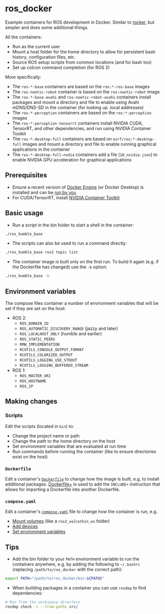 # ros_docker

Example containers for ROS development in Docker.
Similar to [rocker](https://github.com/osrf/rocker), but simpler and does some additional things.

All the containers:

- Run as the current user
- Mount a host folder for the home directory to allow for persistent bash history, configuration files, etc.
- Source ROS setup scripts from common locations (and for bash too)
- Set up colcon command completion (for ROS 2)

More specifically:

- The `ros-*-base` containers are based on the `ros:*-ros-base` images
- The `ros-noetic-robot` container is based on the `ros:noetic-robot` image
- The `ros-*-base-avahi` and `ros-noetic-robot-avahi` containers install packages and mount a directory and file to enable using Avahi mDNS/DNS-SD in the container (for looking up .local addresses)
- The `ros-*-perception` containers are based on the `ros:*-perception` images
- The `ros-*-perception-tensorrt` containers install NVIDIA CUDA, TensorRT, and other dependencies, and run using NVIDIA Container Toolkit
- The `ros-*-desktop-full` containers are based on `osrf/ros:*-desktop-full` images and mount a directory and file to enable running graphical applications in the container
- The `ros-*-desktop-full-nvdia` containers add a file (`10_nvidia.json`) to enable NVIDIA GPU acceleration for graphical applications

## Prerequisites

- Ensure a recent version of [Docker Engine](https://docs.docker.com/engine/install/) (or Docker Desktop) is installed and can be [run by you](https://docs.docker.com/engine/install/linux-postinstall/#manage-docker-as-a-non-root-user)
- For CUDA/TensorRT, install [NVIDIA Container Toolkit](https://docs.nvidia.com/datacenter/cloud-native/container-toolkit/latest/install-guide.html)

## Basic usage

- Run a script in the bin folder to start a shell in the container:
```bash
./ros_humble_base
```
- The scripts can also be used to run a command directly:
```bash
./ros_humble_base ros2 topic list
```
- The container image is built only on the first run.
To build it again (e.g. if the Dockerfile has changed) use the `-b` option:
```bash
./ros_humble_base -b
```

## Environment variables

The compose files container a number of environment variables that will be set if they are set on the host:

- ROS 2:
  - `ROS_DOMAIN_ID`
  - `ROS_AUTOMATIC_DISCOVERY_RANGE` (jazzy and later)
  - `ROS_LOCALHOST_ONLY` (humble and earlier)
  - `ROS_STATIC_PEERS`
  - `RMW_IMPLEMENTATION`
  - `RCUTILS_CONSOLE_OUTPUT_FORMAT`
  - `RCUTILS_COLORIZED_OUTPUT`
  - `RCUTILS_LOGGING_USE_STDOUT`
  - `RCUTILS_LOGGING_BUFFERED_STREAM`
- ROS 1:
  - `ROS_MASTER_URI`
  - `ROS_HOSTNAME`
  - `ROS_IP`

## Making changes

### Scripts

Edit the scripts (located in `bin`) to:
- Change the project name or path
- Change the path to the home directory on the host
- Set environment variables that are evaluated at run time
- Run commands before running the container (like to ensure directories exist on the host)

### `Dockerfile`

Edit a container's [`Dockerfile`](https://docs.docker.com/reference/dockerfile/) to change how the image is built, e.g. to install additional packages.
[Dockerfile+](https://github.com/edrevo/dockerfile-plus) is used to add the `INCLUDE+` instruction that allows for importing a Dockerfile into another Dockerfile.

### `compose.yaml`

Edit a container's [`compose.yaml`](https://docs.docker.com/reference/compose-file/) file to change how the container is run, e.g.
- [Mount volumes](https://docs.docker.com/reference/compose-file/services/#volumes) (like a `ros2_ws`/`catkin_ws` folder)
- [Add devices](https://docs.docker.com/reference/compose-file/services/#devices)
- [Set environment variables](https://docs.docker.com/reference/compose-file/services/#environment)

## Tips

- Add the bin folder to your `PATH` environment variable to run the containers anywhere, e.g. by adding the following to `~/.bashrc` (replacing `/path/to/ros_docker` with the correct path):

```bash
export PATH="/path/to/ros_docker/bin:${PATH}"
```

- When building packages in a container you can use `rosdep` to find dependencies:

```bash
# Run from the workspace directory
rosdep check -i --from-paths src/
```
